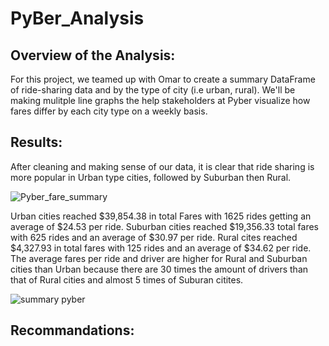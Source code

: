 # PyBer_Analysis

## Overview of the Analysis:

For this project, we teamed up with Omar to create a summary DataFrame of ride-sharing data and by the type of city (i.e urban, rural). We'll be making mulitple line graphs the help stakeholders at Pyber visualize how fares differ by each city type on a weekly basis. 


## Results: 

After cleaning and making sense of our data, it is clear that ride sharing is more popular in Urban type cities, followed by Suburban then Rural. 

![Pyber_fare_summary](https://user-images.githubusercontent.com/99618784/161388277-260a62ee-f88f-4073-b01f-8ebe335ec167.png)

Urban cities reached $39,854.38 in total Fares with 1625 rides getting an average of $24.53 per ride. Suburban cities reached $19,356.33 total fares with 625 rides and an average of $30.97 per ride. Rural cites reached $4,327.93 in total fares with 125 rides and an average of $34.62 per ride. The average fares per ride and driver are higher for Rural and Suburban cities than Urban because there are 30 times the amount of drivers than that of Rural cities and almost 5 times of Suburan citites. 

![summary pyber](https://user-images.githubusercontent.com/99618784/161389091-ae402349-002c-4c63-aee3-7b6675b628be.PNG)


## Recommandations: 
